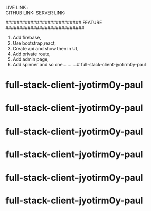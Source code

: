 LIVE LINK  :  
GITHUB LINK:
SERVER LINK:



###########################  FEATURE   ############################

1. Add firebase,
2. Use bootstrap,react,
3. Create api and show then in UI,
4. Add private route,
5. Add admin page,
6. Add spinner and so one...........# full-stack-client-jyotirm0y-paul
# full-stack-client-jyotirm0y-paul
# full-stack-client-jyotirm0y-paul
# full-stack-client-jyotirm0y-paul
# full-stack-client-jyotirm0y-paul
# full-stack-client-jyotirm0y-paul
# full-stack-client-jyotirm0y-paul
